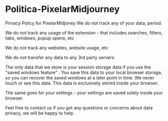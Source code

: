 # Politica-PixelarMidjourney

Privacy Policy for PixelarMidjoney
We do not track any of your data, period.

We do not track any usage of the extension - that includes searches, filters, tabs, windows, popup opens, etc

We do not track any websites, website usage, etc

We do not transfer any data to any 3rd party servers

The only data that we store is your session storage data if you use the "saved windows feature" : You save this data to your local browser storage, so you can recover the saved windows at a later point in time. We never touch or see this data. This data is exclusively stored inside your browser.

The same goes for your settings - your settings are saved solely inside your browser.

Feel free to contact us if you got any questions or concerns about data privacy, we will be happy to help.


